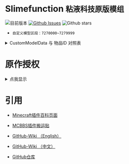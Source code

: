 # Slimefunction   `粘液科技原版模组`

![目前版本](https://img.shields.io/github/v/release/Dubhe-Development-Team/Slimefunction?include_prereleases)
[![Github Issues](https://img.shields.io/github/issues/Dubhe-Development-Team/Slimefunction.svg?style=popout)](https://github.com/Dubhe-Development-Team/Slimefunction/issues)
![Github stars](https://img.shields.io/github/stars/Dubhe-Development-Team/Slimefunction.svg)

* `自定义模型区段：7270000~7279999`

<details>
<summary>CustomModelData 与 物品ID 对照表</summary>

| CustomModelData | 物品ID(Item's ID) | 物品名称 | Item's Name |
| :----: | ---- | ---- |
| 7270001 | grandmas_walking_stick | 奶奶的拐杖 | Grandmas Walking Stick |
| 7270002 | grandpas_walking_stick | 爷爷的拐杖 | Grandpas Walking Stick |
| 7270003 | icy_bow | 冰封之弓 | Icy Bow |
| 7270004 | explosive_pickaxe | 爆炸镐 | Explosive Pickaxe |
| 7270005 | sword_of_beheading | 斩首之剑 | Sword of Beheading |
| 7270006 | grappling_hook | 抓钩 | Grappling Hook |
| 7270007 | blade_of_vampires | 吸血鬼之刀 | Blade of Vampires |
</details>


# 原作授权

<details>
<summary>点我显示</summary>

![授权](./授权.jpg)
</details>

# 引用

* [Minecraft插件百科页面](https://mineplugin.org/SlimeFun4 "Minecraft插件百科页面")

* [MCBBS插件搬运贴](https://www.mcbbs.net/forum.php?mod=viewthread&tid=827594 "MCBBS插件搬运贴")

* [GitHub-Wiki （English）](https://github.com/TheBusyBiscuit/Slimefun4/wiki "GitHub-Wiki（English）")

* [GitHub-Wiki （中文）](https://github.com/StarWishsama/Slimefun4/wiki "GitHub-Wiki（中文）")

* [GitHub仓库](https://github.com/StarWishsama/Slimefun4 "GitHub仓库")
